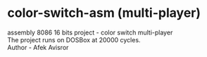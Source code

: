 # color-switch-asm (multi-player)
assembly 8086 16 bits project - color switch multi-player
<br>
The project runs on DOSBox at 20000 cycles.
<br>
Author - Afek Avisror





